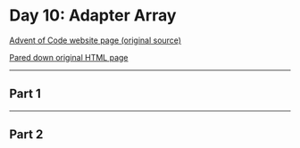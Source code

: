 # Day 10: Adapter Array

[Advent of Code website page (original source)](https://adventofcode.com/2020/day/10)

[Pared down original HTML page](Day10_AdventofCode2020.html)

---

## Part 1

<!-- TODO: -->

---

## Part 2

<!-- TODO: -->
